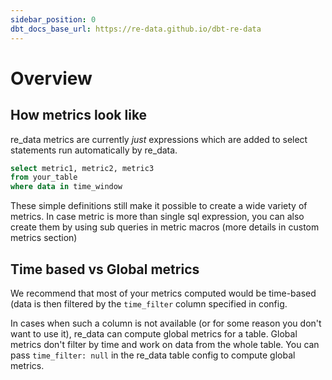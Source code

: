 ```yaml
---
sidebar_position: 0
dbt_docs_base_url: https://re-data.github.io/dbt-re-data
---
```



# Overview

## How metrics look like 

re_data metrics are currently *just* expressions which
are added to select statements run automatically by re_data.

```sql title="re_data query"
select metric1, metric2, metric3
from your_table
where data in time_window
```

These simple definitions still make it possible to create a wide variety of metrics.
In case metric is more than single sql expression, you can also create them by using sub queries in metric macros (more details in custom metrics section)

## Time based vs Global metrics

We recommend that most of your metrics computed would be time-based (data is then filtered by the `time_filter` column specified in config.

In cases when such a column is not available (or for some reason you don't want to use it),
re_data can compute global metrics for a table. Global metrics don't filter by time and work on data from the whole table. You can pass `time_filter: null` in the re_data table config to compute global metrics.


